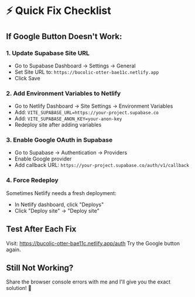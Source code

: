 # ⚡ Quick Fix Checklist

## If Google Button Doesn't Work:

### 1. Update Supabase Site URL
- Go to Supabase Dashboard → Settings → General
- Set Site URL to: `https://bucolic-otter-bae11c.netlify.app`
- Click Save

### 2. Add Environment Variables to Netlify
- Go to Netlify Dashboard → Site Settings → Environment Variables
- Add: `VITE_SUPABASE_URL=https://your-project.supabase.co`
- Add: `VITE_SUPABASE_ANON_KEY=your-anon-key`
- Redeploy site after adding variables

### 3. Enable Google OAuth in Supabase
- Go to Supabase → Authentication → Providers
- Enable Google provider
- Add callback URL: `https://your-project.supabase.co/auth/v1/callback`

### 4. Force Redeploy
Sometimes Netlify needs a fresh deployment:
- In Netlify dashboard, click "Deploys"
- Click "Deploy site" → "Deploy site"

## Test After Each Fix
Visit: https://bucolic-otter-bae11c.netlify.app/auth
Try the Google button again.

## Still Not Working?
Share the browser console errors with me and I'll give you the exact solution! 🚀